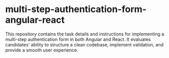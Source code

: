 # multi-step-authentication-form-angular-react
This repository contains the task details and instructions for implementing a multi-step authentication form in both Angular and React. It evaluates candidates' ability to structure a clean codebase, implement validation, and provide a smooth user experience.
